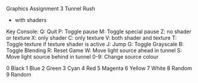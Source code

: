 Graphics Assignment 3
Tunnel Rush
- with shaders

Key Console:
    Q: Quit
    P: Toggle pause
    M: Toggle special pause
    Z: no shader or texture
    X: only shader
    C: only texture
    V: both shader and texture
    T: Toggle texture if texture shader is active
    J: Jump
    G: Toggle Grayscale
    B: Toggle Blending
    R: Reset Game
    W: Move light source ahead in tunnel
    S: Move light source behind in tunnel
    0-9: Change source colour

0 Black
1 Blue
2 Green
3 Cyan
4 Red
5 Magenta
6 Yellow
7 White
8 Random
9 Random
